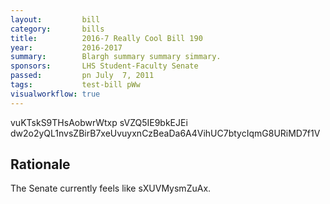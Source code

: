 ```yaml
---
layout:         bill
category:       bills
title:          2016-7 Really Cool Bill 190
year:           2016-2017
summary:        Blargh summary summary simmary.
sponsors:       LHS Student-Faculty Senate
passed:         pn July  7, 2011
tags:           test-bill pWw
visualworkflow: true
---
```



vuKTskS9THsAobwrWtxp sVZQ5IE9bkEJEi dw2o2yQL1nvsZBirB7xeUvuyxnCzBeaDa6A4VihUC7btycIqmG8URiMD7f1V 




Rationale
---------
The Senate currently feels like sXUVMysmZuAx.
